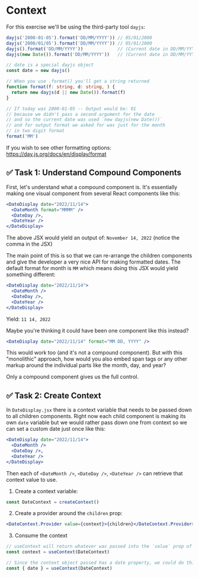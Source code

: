 # Context

For this exercise we'll be using the third-party tool `dayjs`:

```ts
dayjs('2000-01-05').format('DD/MM/YYYY')) // 05/01/2000
dayjs('2000/01/05').format('DD/MM/YYYY')) // 05/01/2000
dayjs().format('DD/MM/YYYY'))             // (Current date in DD/MM/YYYY format)
dayjs(new Date()).format('DD/MM/YYYY'))   // (Current date in DD/MM/YYYY format)

// date is a special dayjs object
const date = new dayjs()

// When you use .format() you'll get a string returned
function format(f: string, d: string, ) {
  return new dayjs(d || new Date()).format(f)
}

// If today was 2000-01-05 -- Output would be: 01
// because we didn't pass a second argument for the date
// and so the current date was used `new dayjs(new Date())`
// and for output format we asked for was just for the month
// in two digit format
format('MM')
```

If you wish to see other formatting options: https://day.js.org/docs/en/display/format

## ✅ Task 1: Understand Compound Components

First, let's understand what a compound component is. It's essentially making one visual component from several React components like this:

```jsx
<DateDisplay date="2022/11/14">
  <DateMonth format="MMMM" />
  <DateDay />,
  <DateYear />
</DateDisplay>
```

The above JSX would yield an output of: `November 14, 2022` (notice the comma in the JSX)

The main point of this is so that we can re-arrange the children components and give the developer a very nice API for making formatted dates. The default format for month is `MM` which means doing this JSX would yield something different:

```jsx
<DateDisplay date="2022/11/14">
  <DateMonth />
  <DateDay />,
  <DateYear />
</DateDisplay>
```

Yield: `11 14, 2022`

Maybe you're thinking it could have been one component like this instead?

```jsx
<DateDisplay date="2022/11/14" format="MM DD, YYYY" />
```

This would work too (and it's not a compound component). But with this "monolithic" approach, how would you also embed span tags or any other markup around the individual parts like the month, day, and year?

Only a compound component gives us the full control.

## ✅ Task 2: Create Context

In `DateDisplay.jsx` there is a context variable that needs to be passed down to all children components. Right now each child component is making its own `date` variable but we would rather pass down one from context so we can set a custom date just once like this:

```jsx
<DateDisplay date="2022/11/14">
  <DateMonth />
  <DateDay />,
  <DateYear />
</DateDisplay>
```

Then each of `<DateMonth />`, `<DateDay />`, `<DateYear />` can retrieve that context value to use.

1. Create a context variable:

```js
const DateContext = createContext()
```

2. Create a provider around the `children` prop:

```jsx
<DateContext.Provider value={context}>{children}</DateContext.Provider>
```

3. Consume the context

```jsx
// useContext will return whatever was passed into the `value` prop of the provider
const context = useContext(DateContext)

// Since the context object passed has a date property, we could do this too:
const { date } = useContext(DateContext)
```
